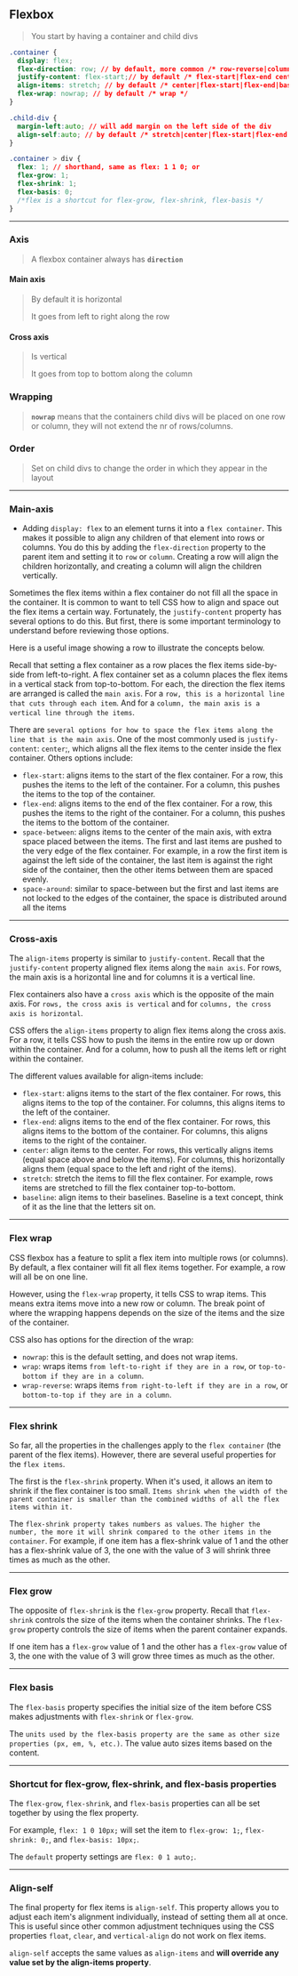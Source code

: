 ## Flexbox

> You start by having a container and child divs
>
```css
.container {
  display: flex;
  flex-direction: row; // by default, more common /* row-reverse|column|column-reverse */
  justify-content: flex-start;// by default /* flex-start|flex-end center|space-around|space-between|space-evenly */
  align-items: stretch; // by default /* center|flex-start|flex-end|baseline|initial|inherit */
  flex-wrap: nowrap; // by default /* wrap */
}
```

```css
.child-div {
  margin-left:auto; // will add margin on the left side of the div
  align-self:auto; // by default /* stretch|center|flex-start|flex-end|baseline|initial|inherit */
}
```

```css
.container > div {
  flex: 1; // shorthand, same as flex: 1 1 0; or
  flex-grow: 1;
  flex-shrink: 1;
  flex-basis: 0;
  /*flex is a shortcut for flex-grow, flex-shrink, flex-basis */
}
```
------

### Axis
> A flexbox container always has **`direction`**
> 

#### Main axis
> By default it is horizontal 
>
> It goes from left to right along the row

#### Cross axis
> Is vertical 
>
> It goes from top to bottom along the column


### Wrapping

> **`nowrap`** means that the containers child divs will be placed on one row or column, 
> they will not extend the nr of rows/columns.

### Order

> Set on child divs to change the order in which they appear in the layout
>

----

### Main-axis

* Adding `display: flex` to an element turns it into a `flex container`. This makes it possible to align any children of that element into rows or columns. You do this by adding the `flex-direction` property to the parent item and setting it to `row` or `column`. Creating a row will align the children horizontally, and creating a column will align the children vertically.

Sometimes the flex items within a flex container do not fill all the space in the container. It is common to want to tell CSS how to align and space out the flex items a certain way. Fortunately, the `justify-content` property has several options to do this. But first, there is some important terminology to understand before reviewing those options.

Here is a useful image showing a row to illustrate the concepts below.

Recall that setting a flex container as a row places the flex items side-by-side from left-to-right. A flex container set as a column places the flex items in a vertical stack from top-to-bottom. For each, the direction the flex items are arranged is called the `main axis`. For a `row, this is a horizontal line that cuts through each item`. And for a `column, the main axis is a vertical line through the items`.

There are `several options for how to space the flex items along the line that is the main axis`. One of the most commonly used is `justify-content`: `center`;, which aligns all the flex items to the center inside the flex container. Others options include:

   * `flex-start`: aligns items to the start of the flex container. For a row, this pushes the items to the left of the container. For a column, this pushes the items to the top of the container.
   * `flex-end`: aligns items to the end of the flex container. For a row, this pushes the items to the right of the container. For a column, this pushes the items to the bottom of the container.
   * `space-between`: aligns items to the center of the main axis, with extra space placed between the items. The first and last items are pushed to the very edge of the flex container. For example, in a row the first item is against the left side of the container, the last item is against the right side of the container, then the other items between them are spaced evenly.
   * `space-around`: similar to space-between but the first and last items are not locked to the edges of the container, the space is distributed around all the items
   
   ----
   
   ### Cross-axis
   The `align-items` property is similar to `justify-content`. Recall that the `justify-content` property aligned flex items along the `main axis`. For rows, the main axis is a horizontal line and for columns it is a vertical line.

Flex containers also have a `cross axis` which is the opposite of the main axis. For `rows, the cross axis is vertical` and for `columns, the cross axis is horizontal`.

CSS offers the `align-items` property to align flex items along the cross axis. For a row, it tells CSS how to push the items in the entire row up or down within the container. And for a column, how to push all the items left or right within the container.

The different values available for align-items include:

   * `flex-start`: aligns items to the start of the flex container. For rows, this aligns items to the top of the container. For columns, this aligns items to the left of the container.
   * `flex-end`: aligns items to the end of the flex container. For rows, this aligns items to the bottom of the container. For columns, this aligns items to the right of the container.
   * `center`: align items to the center. For rows, this vertically aligns items (equal space above and below the items). For columns, this horizontally aligns them (equal space to the left and right of the items).
   * `stretch`: stretch the items to fill the flex container. For example, rows items are stretched to fill the flex container top-to-bottom.
   * `baseline`: align items to their baselines. Baseline is a text concept, think of it as the line that the letters sit on.

----

### Flex wrap

CSS flexbox has a feature to split a flex item into multiple rows (or columns). By default, a flex container will fit all flex items together. For example, a row will all be on one line.

However, using the `flex-wrap` property, it tells CSS to wrap items. This means extra items move into a new row or column. The break point of where the wrapping happens depends on the size of the items and the size of the container.

CSS also has options for the direction of the wrap:

  *  `nowrap`: this is the default setting, and does not wrap items.
  *  `wrap`: wraps items `from left-to-right if they are in a row`, or `top-to-bottom if they are in a column`.
  *  `wrap-reverse`: wraps items `from right-to-left if they are in a row`, or `bottom-to-top if they are in a column`.

----
### Flex shrink

So far, all the properties in the challenges apply to the `flex container` (the parent of the flex items). However, there are several useful properties for the `flex items`.

The first is the `flex-shrink` property. When it's used, it allows an item to shrink if the flex container is too small. `Items shrink when the width of the parent container is smaller than the combined widths of all the flex items within it.`

The `flex-shrink property takes numbers as values`. `The higher the number, the more it will shrink compared to the other items in the container`. For example, if one item has a flex-shrink value of 1 and the other has a flex-shrink value of 3, the one with the value of 3 will shrink three times as much as the other.

----
### Flex grow

The opposite of `flex-shrink` is the `flex-grow` property. Recall that `flex-shrink` controls the size of the items when the container shrinks. The `flex-grow` property controls the size of items when the parent container expands.

If one item has a `flex-grow` value of 1 and the other has a `flex-grow` value of 3, the one with the value of 3 will grow three times as much as the other.

----
### Flex basis

The `flex-basis` property specifies the initial size of the item before CSS makes adjustments with `flex-shrink` or `flex-grow`.

The `units used by the flex-basis property are the same as other size properties (px, em, %, etc.)`. The value auto sizes items based on the content.

----
### Shortcut for flex-grow, flex-shrink, and flex-basis properties 

The `flex-grow`, `flex-shrink`, and `flex-basis` properties can all be set together by using the flex property.

For example, `flex: 1 0 10px;` will set the item to `flex-grow: 1;`, `flex-shrink: 0;`, and `flex-basis: 10px;`.

The `default` property settings are `flex: 0 1 auto;`.

----

### Align-self

The final property for flex items is `align-self`. This property allows you to adjust each item's alignment individually, instead of setting them all at once. This is useful since other common adjustment techniques using the CSS properties `float`, `clear`, and `vertical-align` do not work on flex items.

`align-self` accepts the same values as `align-items` and **will override any value set by the align-items property**.
